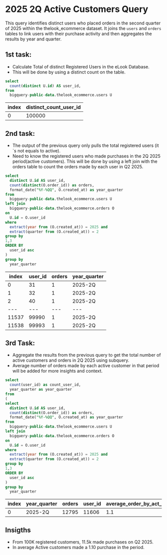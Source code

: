 # 2025 2Q Active Customers Query
This query identifies distinct users who placed orders in the second quarter of 2025 within the thelook_ecommerce dataset. It joins the `users` and `orders` tables to link users with their purchase activity and then aggregates the results by year and quarter.  
## 1st task:
*   Calculate Total of distinct Registered Users in the eLook Database.
*   This will be done by using a distinct count on the table.
```sql
select
  count(distinct U.id) AS user_id,  
from
  bigquery-public-data.thelook_ecommerce.users U
```

|index|distinct_count_user_id|
|---|---|
|0|100000|

## 2nd task:
  * The output of the previous query only pulls the total registered users (it´s not equals to active).
  * Need to know the registered users who made purchases in the 2Q 2025 period(active customers). This will be done by using a left join with the orders table to count the orders made by each user in Q2 2025.
```sql
select
  distinct U.id AS user_id,
  count(distinct(O.order_id)) as orders,
  format_date("%Y-%QQ", O.created_at) as year_quarter
from
  bigquery-public-data.thelook_ecommerce.users U
left join
  bigquery-public-data.thelook_ecommerce.orders O
on
  U.id = O.user_id
where
  extract(year from (O.created_at)) = 2025 and
  extract(quarter from (O.created_at)) = 2
group by
1,3
ORDER BY
  user_id asc
)
group by
  year_quarter
```

|index|user\_id|orders|year\_quarter|
|---|---|---|---|
|0|31|1|2025-2Q|
|1|32|1|2025-2Q|
|2|40|1|2025-2Q|
|---|---|---|---|
|11537|99990|1|2025-2Q|
|11538|99993|1|2025-2Q|

## 3rd Task:
  * Aggregate the results from the previous query to get the total number of active customers and orders in 2Q 2025 using subquery.
  * Average number of orders made by each active customer in that period will be added for more insights and context.
```sql
select
  count(user_id) as count_user_id,
  year_quarter as year_quarter
from
(
select
  distinct U.id AS user_id,
  count(distinct(O.order_id)) as orders,
  format_date("%Y-%QQ", O.created_at) as year_quarter
from
  bigquery-public-data.thelook_ecommerce.users U
left join
  bigquery-public-data.thelook_ecommerce.orders O
on
  U.id = O.user_id
where
  extract(year from (O.created_at)) = 2025 and
  extract(quarter from (O.created_at)) = 2
group by
1,3
ORDER BY
  user_id asc
)
group by
  year_quarter
```

|index|year\_quarter|orders|user\_id|average\_order\_by\_act\_cust|
|---|---|---|---|---|
|0|2025-2Q|12795|11606|1\.1|

## Insigths
 * From 100K registered customers, 11.5k made purchases on Q2 2025.
 * In average Active customers made a 1.10 purchase in the period. 

